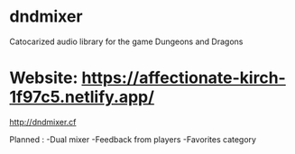 # dndmixer
Catocarized audio library for the game Dungeons and Dragons

# Website: https://affectionate-kirch-1f97c5.netlify.app/
http://dndmixer.cf

Planned :
  -Dual mixer
  -Feedback from players
  -Favorites category
